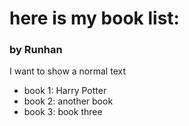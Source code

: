 # here is my book list:

### by Runhan

I want to show a normal text

-   book 1: Harry Potter
-   book 2: another book
-   book 3: book three
